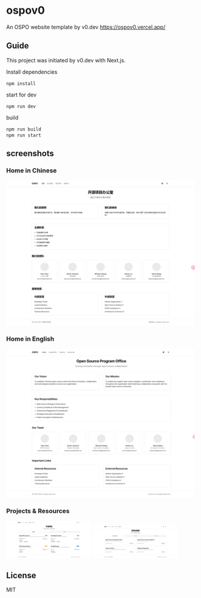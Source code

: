 # ospov0
An OSPO website template by v0.dev https://ospov0.vercel.app/

## Guide

This project was initiated by v0.dev with Next.js.

Install dependencies 
```shellscript
npm install
```

start for dev 
```shellscript
npm run dev
```

build 
```shellscript
npm run build
npm run start
```

## screenshots

### Home in Chinese
<img src="screenshots/ospov0.1.png" /> 

### Home in English
<img src="screenshots/ospov0.2.png" /> 

### Projects & Resources 
<img src="screenshots/ospov0.3.png" width='45%'/> 
<img src="screenshots/ospov0.4.png" width='45%'/> 

## License

MIT  
